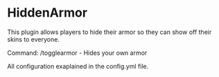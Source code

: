 # HiddenArmor
This plugin allows players to hide their armor so they can show off their skins to everyone.

Command: /togglearmor - Hides your own armor

All configuration exaplained in the config.yml file.
